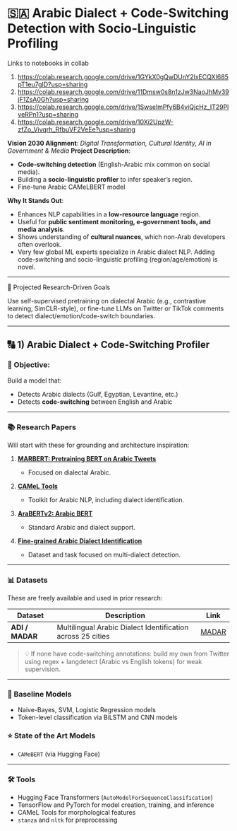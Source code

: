 # 🇸🇦 **Arabic Dialect + Code-Switching Detection with Socio-Linguistic Profiling**

Links to notebooks in collab
1. https://colab.research.google.com/drive/1GYkX0gQwDUnY2lxECQXI685pT1eu7gID?usp=sharing
2. https://colab.research.google.com/drive/11Dmsw0s8n1zJw3NaoJhMv39jF1ZsA0Gh?usp=sharing
3. https://colab.research.google.com/drive/1SwselmPfy6B4viQjcHz_IT29PlveRPn1?usp=sharing
4. https://colab.research.google.com/drive/10Xi2UpzW-zfZo_Vivqrh_RfbuVF2VeEe?usp=sharing

**Vision 2030 Alignment**: *Digital Transformation, Cultural Identity, AI in Government & Media*
**Project Description**:

* **Code-switching detection** (English-Arabic mix common on social media).
* Building a **socio-linguistic profiler** to infer speaker’s region.
* Fine-tune Arabic CAMeLBERT model

**Why It Stands Out**:

* Enhances NLP capabilities in a **low-resource language** region.
* Useful for **public sentiment monitoring, e-government tools, and media analysis**.
* Shows understanding of **cultural nuances**, which non-Arab developers often overlook.
* Very few global ML experts specialize in Arabic dialect NLP. Adding code-switching and socio-linguistic profiling (region/age/emotion) is novel.

---



🔬 Projected Research-Driven Goals

Use self-supervised pretraining on dialectal Arabic (e.g., contrastive learning, SimCLR-style), or fine-tune LLMs on Twitter or TikTok comments to detect dialect/emotion/code-switch boundaries.

---

## 🔠 1) Arabic Dialect + Code-Switching Profiler

### 🎯 Objective:

Build a model that:

* Detects Arabic dialects (Gulf, Egyptian, Levantine, etc.)
* Detects **code-switching** between English and Arabic

---

### 📚 Research Papers

Will start with these for grounding and architecture inspiration:

1. **[MARBERT: Pretraining BERT on Arabic Tweets](https://aclanthology.org/2021.acl-long.551.pdf)**

   * Focused on dialectal Arabic.
2. **[CAMeL Tools](https://aclanthology.org/2020.lrec-1.868v2.pdf)**

   * Toolkit for Arabic NLP, including dialect identification.
3. **[AraBERTv2: Arabic BERT](https://arxiv.org/abs/2003.00104v2)**

   * Standard Arabic and dialect support.
4. **[Fine-grained Arabic Dialect Identification](https://aclanthology.org/W19-4622.pdf)**

   * Dataset and task focused on multi-dialect detection.

---

### 📊 Datasets

These are freely available and used in prior research:

| Dataset                                          | Description                                                 | Link                                                                     |
| ------------------------------------------------ | ----------------------------------------------------------- | ------------------------------------------------------------------------ |
| **ADI / MADAR**                                  | Multilingual Arabic Dialect Identification across 25 cities | [MADAR](https://sites.google.com/nyu.edu/madar/)                              |


> 💡 If none have code-switching annotations: build my own from Twitter using regex + langdetect (Arabic vs English tokens) for weak supervision.

---

### 🧠 Baseline Models

* Naive-Bayes, SVM, Logistic Regression models
* Token-level classification via BiLSTM and CNN models

### ⭐ State of the Art Models

* `CAMeBERT` (via Hugging Face)
---

### 🛠 Tools

* Hugging Face Transformers (`AutoModelForSequenceClassification`)
* TensorFlow and PyTorch for model creation, training, and inference
* CAMeL Tools for morphological features
* `stanza` and `nltk` for preprocessing
